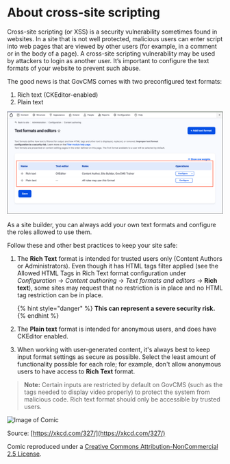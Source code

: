 # About cross-site scripting

Cross-site scripting \(or XSS\) is a security vulnerability sometimes found in websites. In a site that is not well protected, malicious users can enter script into web pages that are viewed by other users \(for example, in a comment or in the body of a page\). A cross-site scripting vulnerability may be used by attackers to login as another user. It’s important to configure the text formats of your website to prevent such abuse.

The good news is that GovCMS comes with two preconfigured text formats:

1. Rich text \(CKEditor-enabled\)
2. Plain text

![Image of GovCMS text formats](../.gitbook/assets/Unit-5-Xss-1.png)

As a site builder, you can always add your own text formats and configure the roles allowed to use them.

Follow these and other best practices to keep your site safe:

1. The **Rich Text** format is intended for trusted users only \(Content Authors or Administrators\). Even though it has HTML tags filter applied \(see the Allowed HTML Tags in Rich Text format configuration under _Configuration_ → _Content authoring_ → _Text formats and editors_ → **Rich text**\), some sites may request that no restriction is in place and no HTML tag restriction can be in place. 

    {% hint style="danger" %}
    **This can represent a severe security risk.**
    {% endhint %}
    
2. The **Plain text** format is intended for anonymous users, and does have CKEditor enabled.
3. When working with user-generated content, it's always best to keep input format settings as secure as possible. Select the least amount of functionality possible for each role; for example, don't allow anonymous users to have access to **Rich Text** format.

> **Note:** Certain inputs are restricted by default on GovCMS \(such as the tags needed to display video properly\) to protect the system from malicious code. Rich text format should only be accessible by trusted users.

![Image of Comic](../.gitbook/assets/0%20%281%29.png)

Source: [https://xkcd.com/327/](https://xkcd.com/327/)

Comic reproduced under a [Creative Commons Attribution-NonCommercial 2.5 License](http://creativecommons.org/licenses/by-nc/2.5/).


